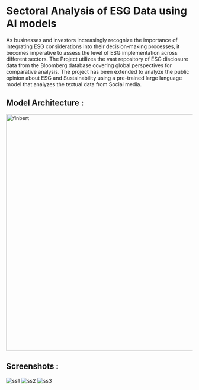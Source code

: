 # Sectoral Analysis of ESG Data using AI models

As businesses and investors increasingly recognize the importance of integrating ESG considerations into their decision-making processes, it becomes imperative to assess the level of ESG implementation across different sectors. The Project utilizes the vast repository of ESG disclosure data from the Bloomberg database covering global perspectives for comparative analysis. The project has been extended to analyze the public opinion about ESG and Sustainability using a pre-trained large language model that analyzes the textual data from Social media.


## Model Architecture :
<img width="637" alt="finbert" src="https://github.com/darpandeb/ESGly/assets/86478640/f1dc02a9-6be3-4bfb-91b6-87f0ecbcd9ab">

## Screenshots : 
![ss1](https://github.com/darpandeb/ESGly/assets/86478640/452c652b-80a8-4287-8e72-066c66129cd2)
![ss2](https://github.com/darpandeb/ESGly/assets/86478640/90eb5fae-321e-4a22-9f94-55d2072ed866)
![ss3](https://github.com/darpandeb/ESGly/assets/86478640/def3ae0a-95a5-438f-941b-fc834b112372)

